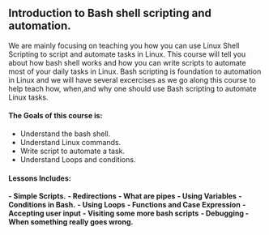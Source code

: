## Introduction to Bash shell scripting and automation.

We are mainly focusing on teaching you how you can use Linux Shell Scripting to script and automate tasks in Linux. This course will tell you about how bash shell works and how you can write scripts to automate most of your daily tasks in Linux. Bash scripting is foundation to automation in Linux and we will have several excercises as we go along this course to help teach how, when,and why one should use Bash scripting to automate Linux tasks.

#### The Goals of this course is:
- Understand the bash shell.
- Understand Linux commands.
- Write script to automate a task.
- Understand Loops and conditions.

#### Lessons Includes:
**- Simple Scripts.**
**- Redirections**
**- What are pipes**
**- Using Variables**
**- Conditions in Bash.**
**- Using Loops**
**- Functions and Case Expression**
**- Accepting user input**
**- Visiting some more bash scripts**
**- Debugging - When something really goes wrong.**
